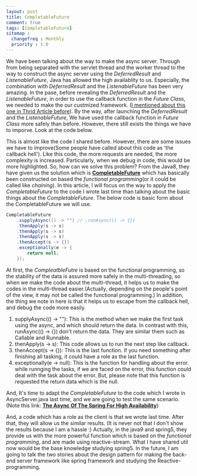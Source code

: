 ```yaml
---
layout: post
title: CompletableFuture
comment: true
tags: [CompletableFuture]
sitemap :
  changefreq : Monthly
  priority : 1.0
---
```


We have been talking about the way to make the async server. Through from being separated with the servlet thread and the worker thread to the way to construct the async server using the *DeferredResult* and *ListenableFuture*, Java has allowed the high availablity to us. Especially, the combination with *DeferredResult* and the *ListenableFuture* has been very amazing. In the pase, before revealing the *DeferredResult* and the *ListenableFuture*, in order to use the callback function in the *Future Class*, we needed to make the our custmized framework. ([I mentioned about this one in Thrid Article before](https://ijunc2.github.io/2018/01/03/third.html)).
By the way, after launching the *DeferredResult* and the *ListenableFuture*, We have used the callback function in *Future Class* more safely than before. However, there still exists the things we have to imporve. Look at the code below.
<script src="https://gist.github.com/ijunc2/ecf08ea3cc46a3ebef79700063d73913.js"></script>
This is almost like the code I shared before. However, there are some issues we have to improve(Some people have called about this code as 'the callback hell'). Like this code, the more requests are needed, the more complexity is increased. Particularly, when we debug in code, this would be more highlighted. So, how can we solve this problem? From the Java8, they have given us the solution which is [**CompletableFuture**](https://docs.oracle.com/javase/8/docs/api/java/util/concurrent/CompletableFuture.html) which has basically been constructed on based the *functional programming*(or it could be called like *chaining*). In this article, I will focus on the way to apply the *CompletableFuture* to the code I wrote last time than talking about the basic things about the *CompletableFuture*. The below code is basic form about the CompletableFuture we will use.

```java
CompletableFuture  
    .supplyAsync(() -> "") // .runAsync(() -> {})
    .thenApply(s -> s)    
    .thenApply(s -> s)    
    .thenApply(s -> s)    
    .thenAccept(s -> {})    
    .exceptionally(e -> {    
        return null;    
    });    
```

At first, the *CompleatbleFutre* is based on the functional programming, so the stability of the data is assured more safely in the multi-threading, so when we make the code about the multi-thread, it helps us to make the codes in the multi-thread easier.(Actually, depending on the people's point of the view, it may not be called the functional programming.) In addition, the thing we note in here is that it helps us to escape from the callback hell, and debug the code more easily.
>
1. supplyAsync(() -> ""): This is the method when we make the first task using the async, and which should return the data. In contrast with this, runAsync(() -> {}) don't return the data. They are similar them such as Callable and Runnable.
2. thenApply(s -> s): This code allows us to run the next step like callback.
3. thenAccept(s -> {}): This is the last function. If you need something after finishing all tasking, it could have a role as the last function.
4. exceptionally(e -> null): This is the function for handling about the error. while runnging the tasks, if we are faced on the error, this function could deal with the task about the error. But, please note that this function is requested the return data which is the null.

And, It's time to adapt the *CompletableFuture* to the code which I wrote in AsyncServer.java last time, and we are going to test the same scenario.  
(Note this link: [**The Async Of The Spring For High Availability**](https://ijunc2.github.io/2018/02/20/eighth.html))

<script src="https://gist.github.com/ijunc2/589aad31b6407df65ecf9811e5c9868d.js"></script>

And, a code which has a role as the client is that we wrote last time. After that, they will allow us the similar results. (It is never not that I don't show the results because I am a hassle :)
Actually, in the java9 and spring5, they provide us with the more powerful function which is based on the *functional programming*, and are made using reactive-stream. What I have shared util now would be the base knowledge studying spring5. In the future, I am going to talk the two stories about the design pattern for making the back-end server framework like spring framework and studying the Reactive-programming.
